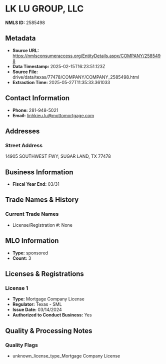 # LK LU GROUP, LLC

**NMLS ID:** 2585498

## Metadata
- **Source URL:** https://nmlsconsumeraccess.org/EntityDetails.aspx/COMPANY/2585498
- **Data Timestamp:** 2025-02-15T16:23:51.123Z
- **Source File:** drive/data/texas/77478/COMPANY/COMPANY_2585498.html
- **Extraction Time:** 2025-05-27T11:35:33.361033

## Contact Information
- **Phone:** 281-948-5021
- **Email:** linhkieu.lu@mottomortgage.com

## Addresses
### Street Address
14905 SOUTHWEST FWY; SUGAR LAND, TX 77478

## Business Information
- **Fiscal Year End:** 03/31

## Trade Names & History
### Current Trade Names
- License/Registration #: None

## MLO Information
- **Type:** sponsored
- **Count:** 3

## Licenses & Registrations

### License 1
- **Type:** Mortgage Company License
- **Regulator:** Texas - SML
- **Issue Date:** 03/14/2024
- **Authorized to Conduct Business:** Yes

## Quality & Processing Notes
### Quality Flags
- unknown_license_type_Mortgage Company License
